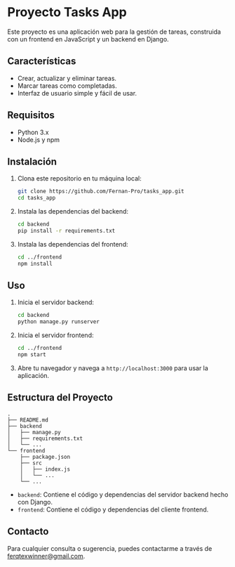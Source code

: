 # Proyecto Tasks App

Este proyecto es una aplicación web para la gestión de tareas, construida con un frontend en JavaScript y un backend en Django.

## Características

- Crear, actualizar y eliminar tareas.
- Marcar tareas como completadas.
- Interfaz de usuario simple y fácil de usar.

## Requisitos

- Python 3.x
- Node.js y npm

## Instalación

1. Clona este repositorio en tu máquina local:

   ```bash
   git clone https://github.com/Fernan-Pro/tasks_app.git
   cd tasks_app
   ```

2. Instala las dependencias del backend:

   ```bash
   cd backend
   pip install -r requirements.txt
   ```

3. Instala las dependencias del frontend:

   ```bash
   cd ../frontend
   npm install
   ```

## Uso

1. Inicia el servidor backend:

   ```bash
   cd backend
   python manage.py runserver
   ```

2. Inicia el servidor frontend:

   ```bash
   cd ../frontend
   npm start
   ```

3. Abre tu navegador y navega a `http://localhost:3000` para usar la aplicación.

## Estructura del Proyecto

```plaintext
.
├── README.md
├── backend
│   ├── manage.py
│   ├── requirements.txt
│   └── ...
└── frontend
    ├── package.json
    ├── src
    │   ├── index.js
    │   └── ...
    └── ...
```

- `backend`: Contiene el código y dependencias del servidor backend hecho con Django.
- `frontend`: Contiene el código y dependencias del cliente frontend.

## Contacto

Para cualquier consulta o sugerencia, puedes contactarme a través de ferqtexwinner@gmail.com.
